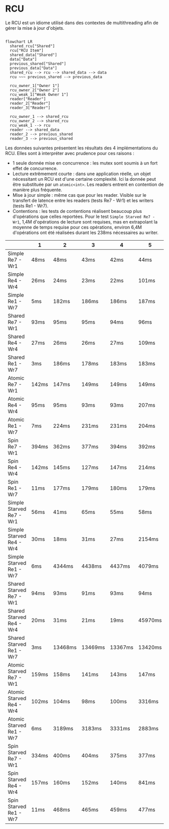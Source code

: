 # RCU

Le RCU est un idiome utilisé dans des contextes de multithreading afin de gérer la mise à jour d'objets.

```mermaid

flowchart LR
  shared_rcu["Shared"]
  rcu["RCU Item"]
  shared_data["Shared"]
  data["Data"]
  previous_shared["Shared"]
  previous_data["Data"]
  shared_rcu --> rcu --> shared_data --> data
  rcu ~~~ previous_shared --> previous_data

  rcu_owner_1["Owner 1"]
  rcu_owner_2["Owner 2"]
  rcu_weak_1["Weak Owner 1"]
  reader["Reader"]
  reader_2["Reader"]
  reader_3["Reader"]

  rcu_owner_1 --> shared_rcu
  rcu_owner_2 --> shared_rcu
  rcu_weak_1 --> rcu
  reader --> shared_data
  reader_2 --> previous_shared
  reader_3 --> previous_shared
```

Les données suivantes présentent les résultats des 4 implémentations du RCU. Elles sont à interpréter avec prudence pour ces raisons :

* 1 seule donnée mise en concurrence : les mutex sont soumis à un fort effet de concurrence.
* Lecture extrêmement courte : dans une application réelle, un objet nécessitant un RCU est d'une certaine complexité. Ici la donnée peut être substituée par un `atomic<int>`. Les readers entrent en contention de manière plus fréquente.
* Mise à jour simple : même cas que pour les reader. Visible sur le transfert de latence entre les readers (tests Re7 - Wr1) et les writers (tests Re1 - Wr7).
* Contentions : les tests de contentions réalisent beaucoup plus d'opérations que celles reportées. Pour le test `Simple Starved Re7 - Wr1`, 1,4M d'opérations de lecture sont requises, mas en extrapolant la moyenne de temps requise pour ces opérations, environ 6,4M d'opérations ont été réalisées durant les 238ms nécessaires au writer.

|                          | 1     | 2       | 3       | 4       | 5       | 6       | 7       | 8       |
| ------------------------ | ----- | ------- | ------- | ------- | ------- | ------- | ------- | ------- |
| Simple Re7 - Wr1         |  48ms |    48ms |    43ms |    42ms |    44ms |    51ms |    49ms |    61ms |
| Simple Re4 - Wr4         |  26ms |    24ms |    23ms |    22ms |   101ms |    94ms |   106ms |   105ms |
| Simple Re1 - Wr7         |   5ms |   182ms |   186ms |   186ms |   187ms |   184ms |   184ms |   186ms |
| Shared Re7 - Wr1         |  93ms |    95ms |    95ms |    94ms |    96ms |    95ms |    95ms |   106ms |
| Shared Re4 - Wr4         |  27ms |    26ms |    26ms |    27ms |   109ms |   113ms |    99ms |   110ms |
| Shared Re1 - Wr7         |   3ms |   186ms |   178ms |   183ms |   183ms |   184ms |   185ms |   179ms |
| Atomic Re7 - Wr1         | 142ms |   147ms |   149ms |   149ms |   149ms |   149ms |   146ms |   167ms |
| Atomic Re4 - Wr4         |  95ms |    95ms |    93ms |    93ms |   207ms |   210ms |   190ms |   193ms |
| Atomic Re1 - Wr7         |   7ms |   224ms |   231ms |   231ms |   204ms |   219ms |   230ms |   223ms |
| Spin Re7 - Wr1           | 394ms |   362ms |   377ms |   394ms |   392ms |   393ms |   394ms |   395ms |
| Spin Re4 - Wr4           | 142ms |   145ms |   127ms |   147ms |   214ms |   213ms |   212ms |   216ms |
| Spin Re1 - Wr7           |  11ms |   177ms |   179ms |   180ms |   179ms |   163ms |   173ms |   178ms |
| Simple Starved Re7 - Wr1 |  56ms |    41ms |    65ms |    55ms |    58ms |    54ms |    39ms |   238ms |
| Simple Starved Re4 - Wr4 |  30ms |    18ms |    31ms |    27ms |  2154ms |  2341ms |  2150ms |  2011ms |
| Simple Starved Re1 - Wr7 |   6ms |  4344ms |  4438ms |  4437ms |  4079ms |  4575ms |  3598ms |  4561ms |
| Shared Starved Re7 - Wr1 |  94ms |    93ms |    91ms |    93ms |    94ms |    89ms |    89ms | 17065ms |
| Shared Starved Re4 - Wr4 |  20ms |    31ms |    21ms |    19ms | 45970ms | 43605ms | 39262ms | 45348ms |
| Shared Starved Re1 - Wr7 |   3ms | 13468ms | 13469ms | 13367ms | 13420ms | 13425ms | 13110ms | 13223ms |
| Atomic Starved Re7 - Wr1 | 159ms |   158ms |   141ms |   143ms |   147ms |   134ms |   158ms |   792ms |
| Atomic Starved Re4 - Wr4 | 102ms |   104ms |    98ms |   100ms |  3316ms |  3163ms |  3166ms |  3133ms |
| Atomic Starved Re1 - Wr7 |   6ms |  3189ms |  3183ms |  3331ms |  2883ms |  2912ms |  2960ms |  3235ms |
| Spin Starved Re7 - Wr1   | 334ms |   400ms |   404ms |   375ms |   377ms |   385ms |   419ms |   447ms |
| Spin Starved Re4 - Wr4   | 157ms |   160ms |   152ms |   140ms |   841ms |   874ms |   786ms |   834ms |
| Spin Starved Re1 - Wr7   |  11ms |   468ms |   465ms |   459ms |   477ms |   484ms |   482ms |   439ms |